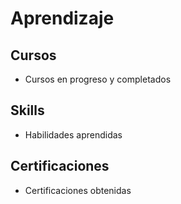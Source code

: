 # Aprendizaje

## Cursos
- Cursos en progreso y completados

## Skills
- Habilidades aprendidas

## Certificaciones
- Certificaciones obtenidas
